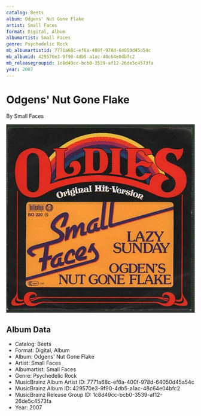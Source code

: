 ```yaml
---
catalog: Beets
album: Odgens' Nut Gone Flake
artist: Small Faces
format: Digital, Album
albumartist: Small Faces
genre: Psychedelic Rock
mb_albumartistid: 7771a68c-ef6a-400f-978d-64050d45a54c
mb_albumid: 429570e3-9f90-4db5-a1ac-48c64e04bfc2
mb_releasegroupid: 1c8d49cc-bcb0-3539-af12-26de5c4573fa
year: 2007
---
```


# Odgens' Nut Gone Flake

By Small Faces

![](../../assets/beetscovers/Small_Faces-Odgens_Nut_Gone_Flake.jpg)

## Album Data

- Catalog: Beets
- Format: Digital, Album
- Album: Odgens' Nut Gone Flake
- Artist: Small Faces
- Albumartist: Small Faces
- Genre: Psychedelic Rock
- MusicBrainz Album Artist ID: 7771a68c-ef6a-400f-978d-64050d45a54c
- MusicBrainz Album ID: 429570e3-9f90-4db5-a1ac-48c64e04bfc2
- MusicBrainz Release Group ID: 1c8d49cc-bcb0-3539-af12-26de5c4573fa
- Year: 2007

